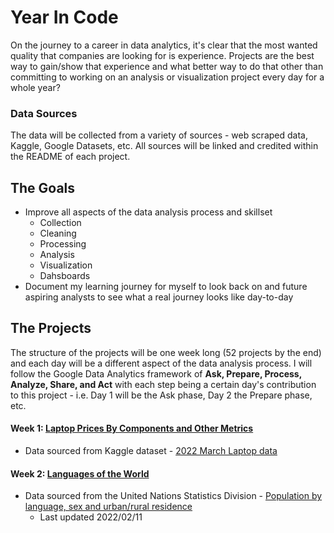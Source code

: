 # Year In Code
On the journey to a career in data analytics, it's clear that the most wanted quality that companies are looking for is experience. Projects are the best way to gain/show that experience and what better way to do that other than committing to working on an analysis or visualization project every day for a whole year?

### Data Sources
The data will be collected from a variety of sources - web scraped data, Kaggle, Google Datasets, etc. All sources will be linked and credited within the README of each project.

## The Goals
* Improve all aspects of the data analysis process and skillset
  - Collection
  - Cleaning
  - Processing
  - Analysis
  - Visualization
  - Dahsboards
* Document my learning journey for myself to look back on and future aspiring analysts to see what a real journey looks like day-to-day

## The Projects
The structure of the projects will be one week long (52 projects by the end) and each day will be a different aspect of the data analysis process. I will follow the Google Data Analytics framework of **Ask, Prepare, Process, Analyze, Share, and Act** with each step being a certain day's contribution to this project - i.e. Day 1 will be the Ask phase, Day 2 the Prepare phase, etc.

#### Week 1: [Laptop Prices By Components and Other Metrics](https://github.com/jbean1597/PersonalPortfolio/blob/main/DataAnalytics/YearInCode/Week1)
* Data sourced from Kaggle dataset - [2022 March Laptop data](https://www.kaggle.com/datasets/kuchhbhi/2022-march-laptop-data)

#### Week 2: [Languages of the World](https://github.com/jbean1597/PersonalPortfolio/blob/main/DataAnalytics/YearInCode/Week_2)
* Data sourced from the United Nations Statistics Division - [Population by language, sex and urban/rural residence](https://data.un.org/Data.aspx?q=language&d=POP&f=tableCode%3a27)
  - Last updated 2022/02/11
